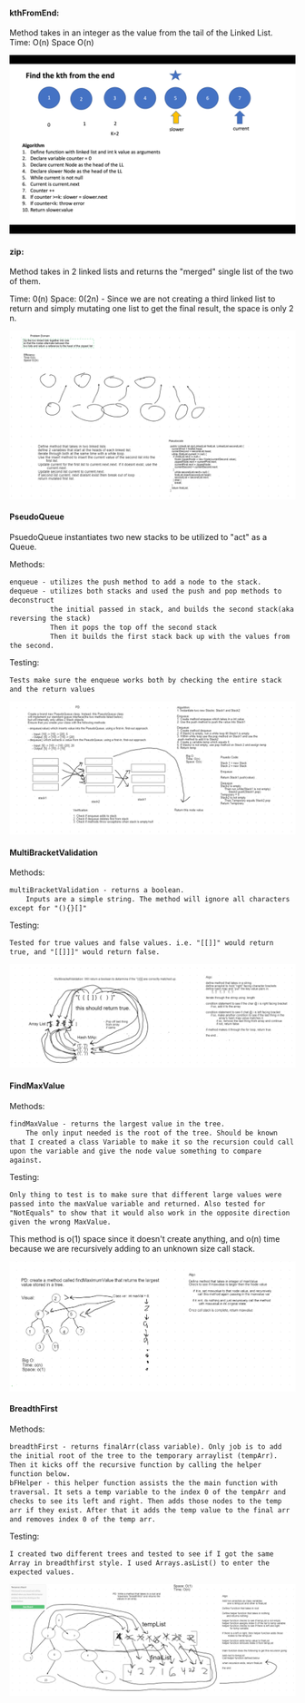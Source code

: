 #### kthFromEnd:

Method takes in an integer as the value from the tail of the Linked List.
Time: O(n)
Space O(n)

![image](./src/main/resources/Screen%20Shot%202020-09-22%20at%202.46.11%20PM.png)


#### zip:

Method takes in 2 linked lists and returns the "merged" single list of the two of them.

Time: 0(n)
Space: 0(2n) - Since we are not creating a third linked list to return and simply mutating one list to get the final result, the space is only 2 n.

![image](./src/main/resources/second%20whiteboard.PNG)


#### PseudoQueue

PsuedoQueue instantiates two new stacks to be utilized to "act" as a Queue.

Methods: 

    enqueue - utilizes the push method to add a node to the stack.
    dequeue - utilizes both stacks and used the push and pop methods to deconstruct 
              the initial passed in stack, and builds the second stack(aka reversing the stack)
              Then it pops the top off the second stack 
              Then it builds the first stack back up with the values from the second.
Testing:

    Tests make sure the enqueue works both by checking the entire stack and the return values

![image](./src/main/resources/challenge11.PNG)


#### MultiBracketValidation

Methods:

    multiBracketValidation - returns a boolean. 
        Inputs are a simple string. The method will ignore all characters except for "(){}[]"

        
Testing: 

    Tested for true values and false values. i.e. "[[]]" would return true, and "[[]]]" would return false.
    
 ![image](./src/main/resources/challenge12.PNG)
 
 
 #### FindMaxValue
 
 Methods: 
 
    findMaxValue - returns the largest value in the tree. 
        The only input needed is the root of the tree. Should be known that I created a class Variable to make it so the recursion could call upon the variable and give the node value something to compare against.
 
 Testing:
 
    Only thing to test is to make sure that different large values were passed into the maxValue variable and returned. Also tested for "NotEquals" to show that it would also work in the opposite direction given the wrong MaxValue.
    
 This method is o(1) space since it doesn't create anything, and o(n) time because we are recursively adding to an unknown size call stack.
 
 ![image](./src/main/resources/challenge14.PNG)
 
 
 #### BreadthFirst
 
 Methods:
 
    breadthFirst - returns finalArr(class variable). Only job is to add the initial root of the tree to the temporary arraylist (tempArr). Then it kicks off the recursive function by calling the helper function below.
    bFHelper - this helper function assists the the main function with traversal. It sets a temp variable to the index 0 of the tempArr and checks to see its left and right. Then adds those nodes to the temp arr if they exist. After that it adds the temp value to the final arr and removes index 0 of the temp arr.
    
 Testing:
 
    I created two different trees and tested to see if I got the same Array in breadthfirst style. I used Arrays.asList() to enter the expected values.
    
 ![image](./src/main/resources/challenge17.PNG)